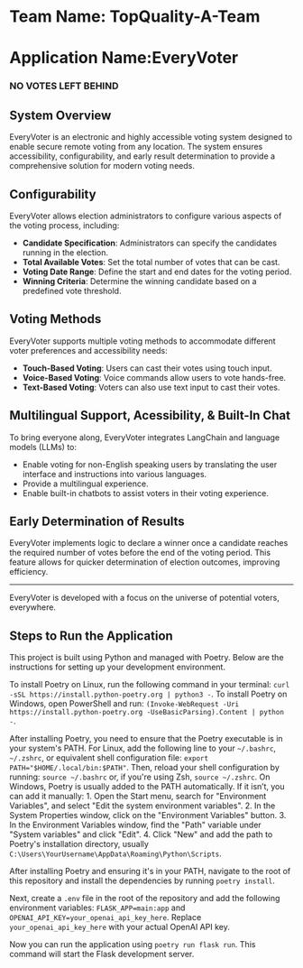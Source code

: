 # Team Name: TopQuality-A-Team
# Application Name:EveryVoter
### NO VOTES LEFT BEHIND
## System Overview
EveryVoter is an electronic and highly accessible voting system designed to enable secure remote voting from any location. The system ensures accessibility, configurability, and early result determination to provide a comprehensive solution for modern voting needs.

## Configurability
EveryVoter allows election administrators to configure various aspects of the voting process, including:
- **Candidate Specification**: Administrators can specify the candidates running in the election.
- **Total Available Votes**: Set the total number of votes that can be cast.
- **Voting Date Range**: Define the start and end dates for the voting period.
- **Winning Criteria**: Determine the winning candidate based on a predefined vote threshold.

## Voting Methods
EveryVoter supports multiple voting methods to accommodate different voter preferences and accessibility needs:
- **Touch-Based Voting**: Users can cast their votes using touch input.
- **Voice-Based Voting**: Voice commands allow users to vote hands-free.
- **Text-Based Voting**: Voters can also use text input to cast their votes.

## Multilingual Support, Acessibility, & Built-In Chat
To bring everyone along, EveryVoter integrates LangChain and language models (LLMs) to:
- Enable voting for non-English speaking users by translating the user interface and instructions into various languages.
- Provide a multilingual experience.
- Enable built-in chatbots to assist voters in their voting experience.

## Early Determination of Results
EveryVoter implements logic to declare a winner once a candidate reaches the required number of votes before the end of the voting period. This feature allows for quicker determination of election outcomes, improving efficiency.

---

EveryVoter is developed with a focus on the universe of potential voters, everywhere.

## Steps to Run the Application

This project is built using Python and managed with Poetry. Below are the instructions for setting up your development environment.

To install Poetry on Linux, run the following command in your terminal: `curl -sSL https://install.python-poetry.org | python3 -`. To install Poetry on Windows, open PowerShell and run: `(Invoke-WebRequest -Uri https://install.python-poetry.org -UseBasicParsing).Content | python -`.

After installing Poetry, you need to ensure that the Poetry executable is in your system's PATH. For Linux, add the following line to your `~/.bashrc`, `~/.zshrc`, or equivalent shell configuration file: `export PATH="$HOME/.local/bin:$PATH"`. Then, reload your shell configuration by running: `source ~/.bashrc` or, if you're using Zsh, `source ~/.zshrc`. On Windows, Poetry is usually added to the PATH automatically. If it isn’t, you can add it manually: 1. Open the Start menu, search for "Environment Variables", and select "Edit the system environment variables". 2. In the System Properties window, click on the "Environment Variables" button. 3. In the Environment Variables window, find the "Path" variable under "System variables" and click "Edit". 4. Click "New" and add the path to Poetry's installation directory, usually `C:\Users\YourUsername\AppData\Roaming\Python\Scripts`.

After installing Poetry and ensuring it's in your PATH, navigate to the root of this repository and install the dependencies by running `poetry install`.

Next, create a `.env` file in the root of the repository and add the following environment variables: `FLASK_APP=main:app` and `OPENAI_API_KEY=your_openai_api_key_here`. Replace `your_openai_api_key_here` with your actual OpenAI API key.

Now you can run the application using `poetry run flask run`. This command will start the Flask development server.

